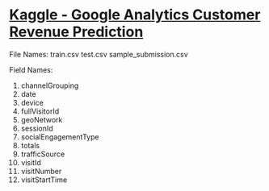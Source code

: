 # [Kaggle - Google Analytics Customer Revenue Prediction](https://www.kaggle.com/c/google-analytics-customer-revenue-prediction)

File Names:
train.csv
test.csv
sample_submission.csv

Field Names:
1. channelGrouping
2. date
3. device
4. fullVisitorId
5. geoNetwork
6. sessionId
7. socialEngagementType
8. totals
9. trafficSource
10. visitId
11. visitNumber
12. visitStartTime
